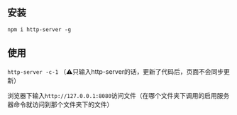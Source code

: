 ## 安装

`npm i http-server -g`

## 使用

`http-server -c-1`   （⚠️只输入http-server的话，更新了代码后，页面不会同步更新）

浏览器下输入`http://127.0.0.1:8080`访问文件（在哪个文件夹下调用的启用服务器命令就访问到那个文件夹下的文件）

